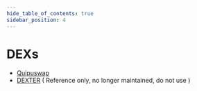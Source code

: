 ```yaml
---
hide_table_of_contents: true
sidebar_position: 4
---
```

# DEXs

* [Quipuswap](https://quipuswap.com/swap%20)
* [DEXTER](https://app.dexter.exchange/) \( Reference only, no longer maintained, do not use \)





